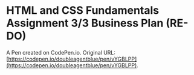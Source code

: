 # HTML and CSS Fundamentals Assignment 3/3 Business Plan (RE-DO)

A Pen created on CodePen.io. Original URL: [https://codepen.io/doubleagentblue/pen/vYGBLPP](https://codepen.io/doubleagentblue/pen/vYGBLPP).


